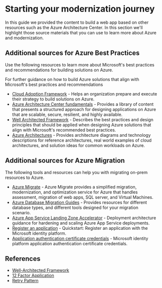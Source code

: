 # Starting your modernization journey

In this guide we provided the content to build a web app based on other resources such as the Azure Architecture Center. In this section we'll highlight those source materials that you can use to learn more about Azure and modernization.

## Additional sources for Azure Best Practices

Use the following resources to learn more about Microsoft's best practices and recommendations for building solutions on Azure.

For further guidance on how to build Azure solutions that align with Microsoft's best practices and recommendations

- [Cloud Adoption Framework](https://learn.microsoft.com/azure/cloud-adoption-framework/overview) - Helps an organization prepare and execute their strategy to build solutions on Azure.
- [Azure Architecture Center fundamentals](https://learn.microsoft.com/azure/architecture/guide/) - Provides a library of content that presents a structured approach for designing applications on Azure that are scalable, secure, resilient, and highly available.
- [Well Architected Framework](https://learn.microsoft.com/azure/architecture/framework/) - Describes the best practices and design principles that should be applied when designing Azure solutions that align with Microsoft's recommended best practices.
- [Azure Architectures](https://learn.microsoft.com/azure/architecture/browse/) - Provides architecture diagrams and technology descriptions for reference architectures, real world examples of cloud architectures, and solution ideas for common workloads on Azure.

## Additional sources for Azure Migration

The following tools and resources can help you with migrating on-prem resources to Azure.

- [Azure Migrate](https://learn.microsoft.com/azure/migrate/migrate-services-overview) - Azure Migrate provides a simplified migration, modernization, and optimization service for Azure that handles assessment, migration of web apps, SQL server, and Virtual Machines.
- [Azure Database Migration Guides](https://learn.microsoft.com/data-migration/) - Provides resources for different database types, and different tools designed for your migration scenario.
- [Azure App Service Landing Zone Accelerator](https://learn.microsoft.com/azure/cloud-adoption-framework/scenarios/app-platform/app-services/landing-zone-accelerator) - Deployment architecture guidance for hardening and scaling Azure App Service deployments.
- [Register an application](https://learn.microsoft.com/entra/identity-platform/quickstart-register-app) - Quickstart: Register an application with the Microsoft identity platform.
- [Application authentication certificate credentials](https://learn.microsoft.com/entra/identity-platform/certificate-credentials) - Microsoft identity platform application authentication certificate credentials.

## References

- [Well-Architected Framework](https://docs.microsoft.com/azure/architecture/framework/)
- [12 Factor Application](https://12factor.net/)
- [Retry Pattern](https://docs.microsoft.com/azure/architecture/patterns/retry)